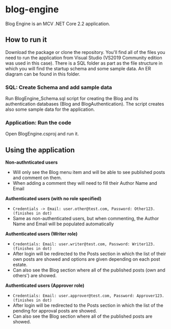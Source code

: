 # blog-engine

Blog Engine is an MCV .NET Core 2.2 application.

## How to run it

Download the package or clone the repository. You'll find all of the files you need to run the application from Visual Studio (VS2019 Community edition was used in this case).
There is a SQL folder as part as the file structure in which you will find the startup schema and some sample data. An ER diagram can be found in this folder.

### SQL: Create Schema and add sample data

Run BlogEngine_Schema.sql script for creating the Blog and its authentication databases (Blog and BlogAuthentication). The script creates also some sample data for the application.

### Application: Run the code

Open BlogEngine.csproj and run it.

## Using the application

**Non-authnticated users**
* Will only see the Blog menu item and will be able to see published posts and comment on them.
* When adding a comment they will need to fill their Author Name and Email

**Authenticated users (with no role specified)**
* `Credentials -> Email: user.other@test.com, Password: Other123. (finishes in dot)`
* Same as non-authenticated users, but when commenting, the Author Name and Email will be populated automatically

**Authenticated users (Writer role)**
* `Credentials: Email: user.writer@test.com, Password: Writer123. (finishes in dot)`
* After login will be redirected to the Posts section in which the list of their own posts are showed and options are given depending on each post estate.
* Can also see the Blog section where all of the published posts (own and others') are showed.

**Authenticated users (Approver role)**
* `Credentials: Email: user.approver@test.com, Password: Approver123. (finishes in dot)`
* After login will be redirected to the Posts section in which the list of the pending for approval posts are showed.
* Can also see the Blog section where all of the published posts are showed.
